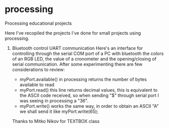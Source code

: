 # processing
Processing educational projects

Here I've recopiled the projects I've done for small projects using processing.

1. Bluetooth control UART communication
  Here's an interface for controlling through the serial COM port of a PC with bluetooth the colors of an RGB LED, the value of a        cronometer and the opening/closing of serial communication.
  After some experimenting there are few considerations to review:
    - myPort.available() in processing returns the number of bytes available to read
    - myPort.read() this line returns decimal values, this is equivalent to the ASCII code received, so when sending "$" through serial         port I was seeing in processing a "36".
    - myPort.write() works the same way, in order to obtain an ASCII "A" we shall send it like myPort.write(65);
    
    Thanks to Mitko Nikov for TEXTBOX class

    
    
